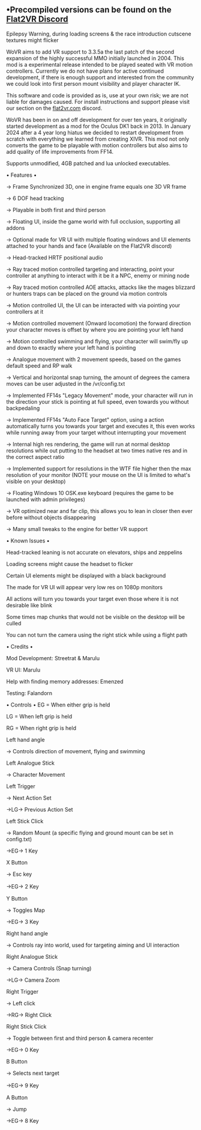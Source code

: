 ## •Precompiled versions can be found on the [Flat2VR Discord](http://flat2vr.com)

Epilepsy Warning, during loading screens & the race introduction cutscene textures might flicker

WoVR aims to add VR support to 3.3.5a the last patch of the second expansion of the highly successful MMO initially launched in 2004.
This mod is a experimental release intended to be played seated with VR motion controllers.
Currently we do not have plans for active continued development, if there is enough support and interested from the community we could look into first person mount visibility and player character IK.

This software and code is provided as is, use at your own risk; we are not liable for damages caused.
For install instructions and support please visit our section on the [flat2vr.com](https://flat2vr.com) discord.

WoVR has been in on and off development for over ten years, it originally started development as a mod for the Oculus DK1 back in 2013.
In January 2024 after a 4 year long hiatus we decided to restart development from scratch with everything we learned from creating XIVR.
This mod not only converts the game to be playable with motion controllers but also aims to add quality of life improvements from FF14.

Supports unmodified, 4GB patched and lua unlocked executables.

• Features •

→ Frame Synchronized 3D, one in engine frame equals one 3D VR frame

→ 6 DOF head tracking

→ Playable in both first and third person

→ Floating UI, inside the game world with full occlusion, supporting all addons

→ Optional made for VR UI with multiple floating windows and UI elements attached to your hands and face (Available on the Flat2VR discord)

→ Head-tracked HRTF positional audio

→ Ray traced motion controlled targeting and interacting, point your controller at anything to interact with it be it a NPC, enemy or mining node

→ Ray traced motion controlled AOE attacks, attacks like the mages blizzard or hunters traps can be placed on the ground via motion controls

→ Motion controlled UI, the UI can be interacted with via pointing your controllers at it

→ Motion controlled movement (Onward locomotion) the forward direction your character moves is offset by where you are pointing your left hand

→ Motion controlled swimming and flying, your character will swim/fly up and down to exactly where your left hand is pointing

→ Analogue movement with 2 movement speeds, based on the games default speed and RP walk

→ Vertical and horizontal snap turning, the amount of degrees the camera moves can be user adjusted in the /vr/config.txt

→ Implemented FF14s "Legacy Movement" mode, your character will run in the direction your stick is pointing at full speed, even towards you without backpedaling

→ Implemented FF14s "Auto Face Target" option, using a action automatically turns you towards your target and executes it, this even works while running away from your target without
interrupting your movement

→ Internal high res rendering, the game will run at normal desktop resolutions while out putting to the headset at two times native res and in the correct aspect ratio

→ Implemented support for resolutions in the WTF file higher then the max resolution of your monitor (NOTE your mouse on the UI is limited to what's visible on your desktop)

→ Floating Windows 10 OSK.exe keyboard (requires the game to be launched with admin privileges)

→ VR optimized near and far clip, this allows you to lean in closer then ever before without objects disappearing

→ Many small tweaks to the engine for better VR support 


• Known Issues • 

Head-tracked leaning is not accurate on elevators, ships and zeppelins

Loading screens might cause the headset to flicker

Certain UI elements might be displayed with a black background

The made for VR UI will appear very low res on 1080p monitors

All actions will turn you towards your target even those where it is not desirable like blink

Some times map chunks that would not be visible on the desktop will be culled

You can not turn the camera using the right stick while using a flight path


• Credits • 

Mod Development: Streetrat & Marulu

VR UI: Marulu

Help with finding memory addresses: Emenzed

Testing: Falandorn


• Controls • 
EG = When either grip is held

LG = When left  grip is held

RG = When right grip is held


Left hand angle

→ Controls direction of movement, flying and swimming

Left Analogue Stick 

→ Character Movement

Left Trigger

→ Next Action Set

→LG→ Previous Action Set

Left Stick Click

→ Random Mount (a specific flying and ground mount can be set in config.txt)

→EG→ 1 Key

X Button

→ Esc key

→EG→ 2 Key　

Y Button

→ Toggles Map

→EG→ 3 Key


Right hand angle

→ Controls ray into world, used for targeting aiming and UI interaction

Right Analogue Stick 

→ Camera Controls (Snap turning)

→LG→ Camera Zoom

Right Trigger

→ Left click

→RG→ Right Click

Right Stick Click

→ Toggle between first and third person & camera recenter

→EG→ 0 Key

B Button

→ Selects next target

→EG→ 9 Key　

A Button

→ Jump

→EG→ 8 Key

